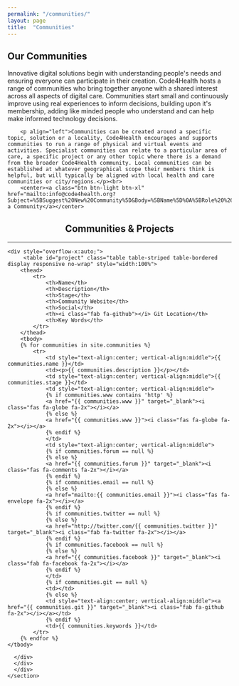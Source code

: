 ```yaml
---
permalink: "/communities/"
layout: page
title:  "Communities"
---
```


<section class="bg-primary text-white" id="about">
      <div class="container text-center">
        <h2 class="mb-4">Our Communities</h2>
        <p align="left">Innovative digital solutions begin with understanding people's needs and ensuring everyone can participate in their creation. Code4Health hosts a range of communities who bring together anyone with a shared interest across all aspects of digital care. Communities start small and continuously improve using real experiences to inform decisions, building upon it's membership, adding like minded people who understand and can help make informed technology decisions.</p>
		
		<p align="left">Communities can be created around a specific topic, solution or a locality, Code4Health encourages and supports communities to run a range of physical and virtual events and activities. Specialist communities can relate to a particular area of care, a specific project or any other topic where there is a demand from the broader Code4Health community. Local communities can be established at whatever geographical scope their members think is helpful, but will typically be aligned with local health and care communities or city/regions.</p><br>
		<center><a class="btn btn-light btn-xl" href="mailto:info@code4health.org?Subject=%5BSuggest%20New%20Community%5D&Body=%5BName%5D%0A%5BRole%20%26%20Organisation%5D%0A%5BDetails%20of%20the%20community%20and%20its%20aims%5D%0A%5BRelevant%20social%20media%20feeds%5D%0A%5BAny%20relevant%20partners/community%20members%5D%0A%5BLinks%20to%20any%20code%20repositories%20%28if%20applicable%29%5D%0A">Suggest a Community</a></center>
</div>
</section>

<section id="communities">
      <div class="container">
        <div class="row">
          <div class="col-lg-12">
            <center><h2 class="section-heading">Communities & Projects</h2>
            <hr class="my-4"></center>

  	<div style="overflow-x:auto;">	
         <table id="project" class="table table-striped table-bordered display responsive no-wrap" style="width:100%">
        <thead>
            <tr>
                <th>Name</th>
                <th>Description</th>
                <th>Stage</th>
				<th>Community Website</th>
                <th>Social</th>
                <th><i class="fab fa-github"></i> Git Location</th>
                <th>Key Words</th>
            </tr>
        </thead>
        <tbody>
        {% for communities in site.communities %}
            <tr>
                <td style="text-align:center; vertical-align:middle">{{ communities.name }}</td>
                <td><p>{{ communities.description }}</p></td>
                <td style="text-align:center; vertical-align:middle">{{ communities.stage }}</td>      
                <td style="text-align:center; vertical-align:middle">
                {% if communities.www contains 'http' %}  
                <a href="{{ communities.www }}" target="_blank"><i class="fas fa-globe fa-2x"></i></a>
                {% else %} 
                <a href="{{ communities.www }}"><i class="fas fa-globe fa-2x"></i></a>
                {% endif %}
                </td>
                <td style="text-align:center; vertical-align:middle">
                {% if communities.forum == null %}
                {% else %}
                <a href="{{ communities.forum }}" target="_blank"><i class="fas fa-comments fa-2x"></i></a>
                {% endif %}
                {% if communities.email == null %}
                {% else %}
                <a href="mailto:{{ communities.email }}"><i class="fas fa-envelope fa-2x"></i></a>
                {% endif %}
                {% if communities.twitter == null %}
                {% else %}
                <a href="http://twitter.com/{{ communities.twitter }}" target="_blank"><i class="fab fa-twitter fa-2x"></i></a>
                {% endif %}
                {% if communities.facebook == null %}
                {% else %}
                <a href="{{ communities.facebook }}" target="_blank"><i class="fab fa-facebook fa-2x"></i></a>
                {% endif %}
                </td>
                {% if communities.git == null %}
                <td></td>
                {% else %}
                <td style="text-align:center; vertical-align:middle"><a href="{{ communities.git }}" target="_blank"><i class="fab fa-github fa-2x"></i></a></td>
                {% endif %}
                <td>{{ communities.keywords }}</td>
            </tr>
        {% endfor %}
    </tbody>
</table>
</div>

        
      </div>
	  </div>
	  </div>
    </section>
